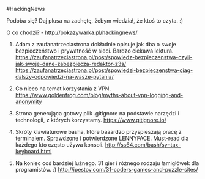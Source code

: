 #HackingNews

Podoba się? Daj plusa na zachętę, żebym wiedział, że ktoś to czyta. :)

O co chodzi? - http://pokazywarka.pl/hackingnews/


1. Adam z zaufanatrzeciastrona dokładnie opisuje jak dba o swoje bezpieczeństwo i prywatność w sieci. Bardzo ciekawa lektura.
https://zaufanatrzeciastrona.pl/post/spowiedz-bezpieczenstwa-czyli-jak-swoje-dane-zabezpiecza-redaktor-z3s/
https://zaufanatrzeciastrona.pl/post/spowiedzi-bezpieczenstwa-ciag-dalszy-odpowiedzi-na-wasze-pytania/

2. Co nieco na temat korzystania z VPN. 
https://www.goldenfrog.com/blog/myths-about-vpn-logging-and-anonymity

3. Strona generująca gotowy plik .gitignore na podstawie narzędzi i technologii, z których korzystamy.
https://www.gitignore.io/

4. Skróty klawiaturowe basha, które baaardzo przyspieszają pracę z terminalem. Sprawdzone i potwierdzone LENNYFACE. Must-read dla każdego kto często używa konsoli.
http://ss64.com/bash/syntax-keyboard.html

5. Na koniec coś bardziej luźnego. 31 gier i różnego rodzaju łamigłówek dla programistów. :)
http://ipestov.com/31-coders-games-and-puzzle-sites/





